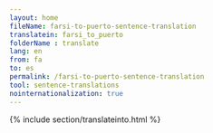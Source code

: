 ```yaml
---
layout: home
fileName: farsi-to-puerto-sentence-translation
translatein: farsi_to_puerto
folderName : translate
lang: en
from: fa
to: es
permalink: /farsi-to-puerto-sentence-translation
tool: sentence-translations
nointernationalization: true
---
```

{% include section/translateinto.html %}
